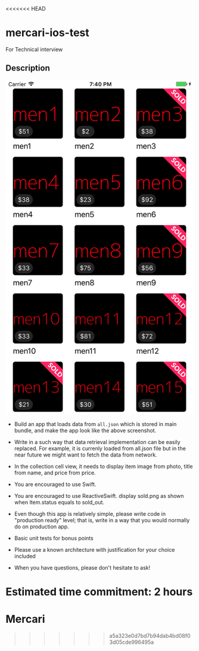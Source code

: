 <<<<<<< HEAD
# mercari-ios-test
For Technical interview

## Description

![](screenshot.png)


- Build an app that loads data from `all.json` which is stored in main bundle, and make the app look like the above screenshot.
- Write in a such way that data retrieval implementation can be easily replaced. For example, it is currenly loaded from all.json file but in the near future we might want to fetch the data from network.
- In the collection cell view, it needs to display item image from photo, title from name, and price from price.
- You are encouraged to use Swift.

- You are encouraged to use ReactiveSwift.
display sold.png as shown when Item.status equals to sold_out.

- Even though this app is relatively simple, please write code in "production ready" level; that is, write in a way that you would normally do on production app.

- Basic unit tests for bonus points
- Please use a known architecture with justification for your choice included
- When you have questions, please don't hesitate to ask!

Estimated time commitment: 2 hours
=======
# Mercari
>>>>>>> a5a323e0d7bd7b94dab4bd08f03d05cde996495a
